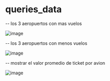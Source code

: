 # queries_data

-- los 3 aeropuertos con mas vuelos 

![image](https://user-images.githubusercontent.com/97038060/195914673-2a6c92ae-8b76-4316-8883-0208362f136b.png)

-- los 3 aeropuertos con menos vuelos

![image](https://user-images.githubusercontent.com/97038060/195914847-977bb245-5911-4b48-83ae-b1228ba2a2c2.png)

-- mostrar el valor promedio de ticket por avion

![image](https://user-images.githubusercontent.com/97038060/195914972-0df7999e-92d2-44c1-bcf5-e171e0c89e84.png)

